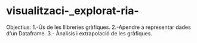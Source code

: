 # visualitzaci-_explorat-ria-
Objectius: 1.-Ús de les llibreries gràfiques. 2.-Apendre a representar dades d'un Dataframe.  3.- Ànalisis i extrapolació de les gràfiques.
